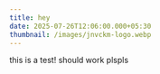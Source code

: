 ```yaml
---
title: hey
date: 2025-07-26T12:06:00.000+05:30
thumbnail: /images/jnvckm-logo.webp
---
```

this is a test! should work plspls
